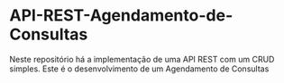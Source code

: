 # API-REST-Agendamento-de-Consultas
Neste repositório há a implementação de uma API REST com um CRUD simples. Este é o desenvolvimento de um Agendamento de Consultas
